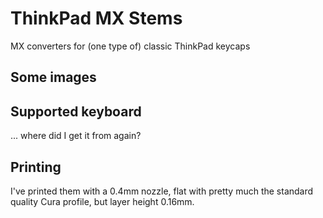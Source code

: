 # ThinkPad MX Stems

MX converters for (one type of) classic ThinkPad keycaps

## Some images

## Supported keyboard
... where did I get it from again?

## Printing
I've printed them with a 0.4mm nozzle, flat with pretty much the standard quality Cura profile, but layer height 0.16mm.
